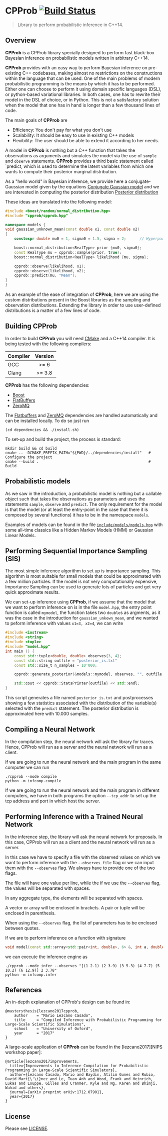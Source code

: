 # CPProb [![Build Status](https://travis-ci.com/Lezcano/CPProb.svg?token=p9LTU5yGsuwiT6ypq45J&branch=master)](https://travis-ci.com/Lezcano/CPProb)

> Library to perform probabilistic inference in C++14.

## Overview

__CPProb__ is a CPProb library specially designed to perform fast black-box Bayesian inference
on probabilistic models written in arbitrary C++14.

__CPProb__ provides with an easy way to perform Bayesian inference on pre-existing C++ codebases,
making almost no restrictions on the constructions within the language that can be used.
One of the main problems of modern probabilistic programming is the means by which it has to be performed.
Either one can choose to perform it using domain specific languages (DSL), or python-based variational libraries.
In both cases, one has to rewrite their model in the DSL of choice, or in Python. This is not a
satisfactory solution when the model that one has in hand is longer than a few thousand lines of code.

The main goals of __CPProb__ are
  * Efficiency:   You don't pay for what you don't use
  * Scalability:  It should be easy to use in existing C++ models
  * Flexibility:  The user should be able to extend it according to her needs.

A model in __CPProb__ is nothing but a C++ function that takes the observations as arguments and
simulates the model via the use of `sample` and `observe` statements. __CPProb__ provides a third
basic statement called `predict, which is used to determine the latent variables from which one wants to
compute their posterior marginal distribution.

As a "hello world" in Bayesian inference, we provide here a conjugate-Gaussian model given by the equations
[Conjugate Gaussian model](https://i.imgur.com/TnMv4dC.png)
and we are interested in computing the posterior distribution
[Posterior distribution](https://imgur.com/LcJSqtQl.png)

These ideas are translated into the following model:
```c++
#include <boost/random/normal_distribution.hpp>
#include "cpprob/cpprob.hpp"

namespace models {
void gaussian_unknown_mean(const double x1, const double x2)
{
    constexpr double mu0 = 1, sigma0 = 1.5, sigma = 2;      // Hyperparameters

    boost::normal_distribution<RealType> prior {mu0, sigma0};
    const RealType mu = cpprob::sample(prior, true);
    boost::normal_distribution<RealType> likelihood {mu, sigma};

    cpprob::observe(likelihood, x1);
    cpprob::observe(likelihood, x2);
    cpprob::predict(mu, "Mean");
}
}
```

As an example of the ease of integration of __CPProb__, here we are using the custom distributions
present in the Boost libraries as the sampling and observation distributions. Extending the library in order to
use user-defined distributions is a matter of a few lines of code.

## Building CPProb
In order to build __CPProb__ you will need [CMake] and a C++14 compiler. It is being tested with the following compilers:

| Compiler    | Version  |
| ----------- |:--------:|
| GCC         | >= 6     |
| Clang       | >= 3.8   |

__CPProb__ has the following dependencies:
  * [Boost]
  * [FlatBuffers]
  * [ZeroMQ]

The [Flatbuffers] and [ZeroMQ] dependencies are handled automatically and can
be installed locally. To do so just run
```shell
(cd dependencies && ./install.sh)
```

To set-up and build the project, the process is standard:
```shell
mkdir build && cd build
cmake .. -DCMAKE_PREFIX_PATH="${PWD}/../dependencies/install"   # Configure the project
cmake --build .                                                 # Build
```

## Probabilistic models
As we saw in the introduction, a probabilistic model is nothing but a callable object such that
takes the observations as parameters and uses the statements `sample`, `observe` and `predict`.
The only requirement for the model is that the model (or at least the entry-point in the case that
there it is composed by several functions) it has to be in the namespace `models`.

Examples of models can be found in the file [`include/models/models.hpp`](include/models/models.hpp) with
some all-time classics like a Hidden Markov Models (HMM) or Gaussian Linear Models.

## Performing Sequential Importance Sampling (SIS)
The most simple inference algorithm to set up is importance sampling. This algorithm is most suitable for small models that could be approximated with a few million particles. If the model is not very computationally expensive, Importance Sampling can be used to generate lots of particles and get very quick approximate results.

We can set-up inference using __CPProb__, if we assume that the model that we want to perform inference on is in the file `model.hpp`, the entry point function is called `mymodel`, the function takes two `double`s as argments, as it was the case in the introduction for `gaussian_unkown_mean`, and we wanted to peform inference with values `x1=3, x2=4`, we can write
```c++
#include <iostream>
#include <string>
#include <tuple>
#include "model.hpp"
int main () {
    const std::tuple<double, double> observes{3, 4};
    const std::string outfile = "posterior_is.txt"
    const std::size_t n_samples = 10'000;

    cpprob::generate_posterior(&models::mymodel, observes, "", outfile, n_samples, cpprob::StateType::sis);

    std::cout << cpprob::StatsPrinter{outfile} << std::endl;
}
```

This script generates a file named `posterior_is.txt` and postprocesses showing a few statistics associated
with the distribution of the variable(s) selected with the `predict` statement. The posterior distribution
is approximated here with 10.000 samples.


## Compiling a Neural Network
In the compilation step, the neural network will ask the library for traces. Hence, CPProb
will run as a server and the neural network will run as a client.

If we are going to run the neural network and the main program in the same computer
we can run

```shell
./cpprob --mode compile
python -m infcomp.compile
```

If we are going to run the neural network and the main program in different computers, we have in
both programs the option `--tcp_addr` to set up the tcp address and port in which host the server.

## Performing Inference with a Trained Neural Network
In the inference step, the library will ask the neural network for proposals.
In this case, CPProb will run as a client and the neural network will run as a server.

In this case we have to specify a file with the observed values on which we want to perform
inference with the `--observes_file` flag or we can input them with the `--observes` flag.
We always have to provide one of the two flags.

The file will have one value per line, while the if we use the `--observes` flag, the values will
be separated with spaces.

In any aggregate type, the elements will be separated with spaces.

A vector or array will be enclosed in brackets. A pair or tuple will be enclosed in parenthesis.

When using the `--observes` flag, the list of parameters has to be enclosed between quotes.

If we are to perform inference on a function with signature
```C++
void model(const std::array<std::pair<int, double>, 6> &, int a, double b);
```
we can execute the inference engine as
```shell
./cpprob --mode infer --observes "[(1 2.1) (2 3.9) (3 5.3) (4 7.7) (5 10.2) (6 12.9)] 2 3.78"
python -m infcomp.infer
```

## References
An in-depth explanation of CPProb's design can be found in:
```
@mastersthesis{lezcano2017cpprob,
    author    = "Mario Lezcano Casado",
    title     = "Compiled Inference with Probabilistic Programming for Large-Scale Scientific Simulations",
    school    = "University of Oxford",
    year      = "2017"
}
```

A large-scale application of __CPProb__ can be found in the [lezcano2017][NIPS workshop paper]:
```
@article{lezcano2017improvements,
  title={Improvements to Inference Compilation for Probabilistic Programming in Large-Scale Scientific Simulators},
  author={Lezcano Casado, Mario and Baydin, Atilim Gunes and Rubio, David Mart{\'\i}nez and Le, Tuan Anh and Wood, Frank and Heinrich, Lukas and Louppe, Gilles and Cranmer, Kyle and Ng, Karen and Bhimji, Wahid and others},
  journal={arXiv preprint arXiv:1712.07901},
  year={2017}
}
```

## License
Please see [LICENSE](LICENSE).

<!-- Links -->
[CMake]: http://www.cmake.org
[Boost]: http://www.boost.org/
[FlatBuffers]: https://google.github.io/flatbuffers/
[ZeroMQ]: http://zeromq.org/
[lezcano2017]: https://arxiv.org/pdf/1712.07901.pdf
